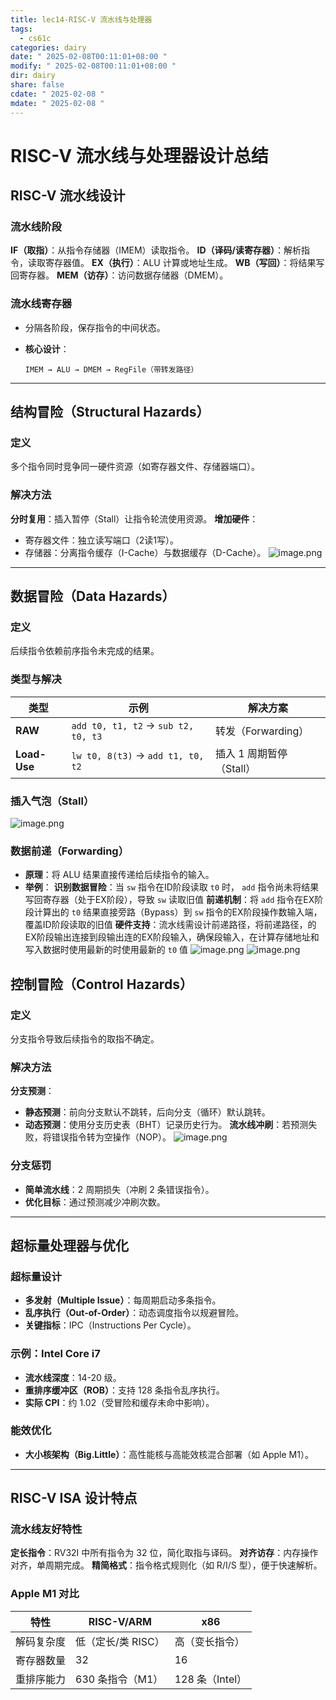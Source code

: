 ```yaml
---
title: lec14-RISC-V 流水线与处理器
tags:
  - cs61c
categories: dairy
date: " 2025-02-08T00:11:01+08:00 "
modify: " 2025-02-08T00:11:01+08:00 "
dir: dairy
share: false
cdate: " 2025-02-08 "
mdate: " 2025-02-08 "
---
```


# RISC-V 流水线与处理器设计总结

## RISC-V 流水线设计

### 流水线阶段

**IF（取指）**：从指令存储器（IMEM）读取指令。
**ID（译码/读寄存器）**：解析指令，读取寄存器值。
**EX（执行）**：ALU 计算或地址生成。
**WB（写回）**：将结果写回寄存器。
**MEM（访存）**：访问数据存储器（DMEM）。

### 流水线寄存器

- 分隔各阶段，保存指令的中间状态。
- **核心设计**：  

  ```plaintext
  IMEM → ALU → DMEM → RegFile（带转发路径）
  ```

---

## 结构冒险（Structural Hazards）

### 定义

多个指令同时竞争同一硬件资源（如寄存器文件、存储器端口）。

### 解决方法

**分时复用**：插入暂停（Stall）让指令轮流使用资源。
**增加硬件**：
   - 寄存器文件：独立读写端口（2读1写）。
   - 存储器：分离指令缓存（I-Cache）与数据缓存（D-Cache）。
![image.png](https://raw.githubusercontent.com/Tendourisu/images/master/202502080056834.png)
---
## 数据冒险（Data Hazards）
### 定义
后续指令依赖前序指令未完成的结果。
### 类型与解决

| 类型           | 示例                                  | 解决方案             |
| ------------ | ----------------------------------- | ---------------- |
| **RAW**      | `add t0, t1, t2` → `sub t2, t0, t3` | 转发（Forwarding）   |
| **Load-Use** | `lw t0, 8(t3)` → `add t1, t0, t2`   | 插入 1 周期暂停（Stall） |

### 插入气泡（Stall）
![image.png](https://raw.githubusercontent.com/Tendourisu/images/master/202502080059084.png)
### 数据前递（Forwarding）

- **原理**：将 ALU 结果直接传递给后续指令的输入。
- **举例**：
**识别数据冒险**：当 `sw` 指令在ID阶段读取 `t0` 时， `add` 指令尚未将结果写回寄存器（处于EX阶段），导致 `sw` 读取旧值
**前递机制**：将 `add` 指令在EX阶段计算出的 `t0` 结果直接旁路（Bypass）到 `sw` 指令的EX阶段操作数输入端，覆盖ID阶段读取的旧值
**硬件支持**：流水线需设计前递路径，将前递路径，的EX阶段输出连接到段输出连的EX阶段输入，确保段输入，在计算存储地址和写入数据时使用最新的时使用最新的 `t0` 值
![image.png](https://raw.githubusercontent.com/Tendourisu/images/master/202502080101185.png)
![image.png](https://raw.githubusercontent.com/Tendourisu/images/master/202502080103304.png)
## 控制冒险（Control Hazards）
### 定义
分支指令导致后续指令的取指不确定。
### 解决方法
**分支预测**：
   - **静态预测**：前向分支默认不跳转，后向分支（循环）默认跳转。
   - **动态预测**：使用分支历史表（BHT）记录历史行为。
**流水线冲刷**：若预测失败，将错误指令转为空操作（NOP）。
![image.png](https://raw.githubusercontent.com/Tendourisu/images/master/202502080139388.png)

### 分支惩罚

- **简单流水线**：2 周期损失（冲刷 2 条错误指令）。
- **优化目标**：通过预测减少冲刷次数。

---

## 超标量处理器与优化

### 超标量设计

- **多发射（Multiple Issue）**：每周期启动多条指令。
- **乱序执行（Out-of-Order）**：动态调度指令以规避冒险。
- **关键指标**：IPC（Instructions Per Cycle）。

### 示例：Intel Core i7

- **流水线深度**：14-20 级。
- **重排序缓冲区（ROB）**：支持 128 条指令乱序执行。
- **实际 CPI**：约 1.02（受冒险和缓存未命中影响）。

### 能效优化

- **大小核架构（Big.Little）**：高性能核与高能效核混合部署（如 Apple M1）。

---

## RISC-V ISA 设计特点

### 流水线友好特性

**定长指令**：RV32I 中所有指令为 32 位，简化取指与译码。
**对齐访存**：内存操作对齐，单周期完成。
**精简格式**：指令格式规则化（如 R/I/S 型），便于快速解析。

### Apple M1 对比

| 特性          | RISC-V/ARM          | x86               |
|---------------|---------------------|-------------------|
| 解码复杂度    | 低（定长/类 RISC）  | 高（变长指令）     |
| 寄存器数量    | 32                  | 16                |
| 重排序能力    | 630 条指令（M1）    | 128 条（Intel）   |

```
